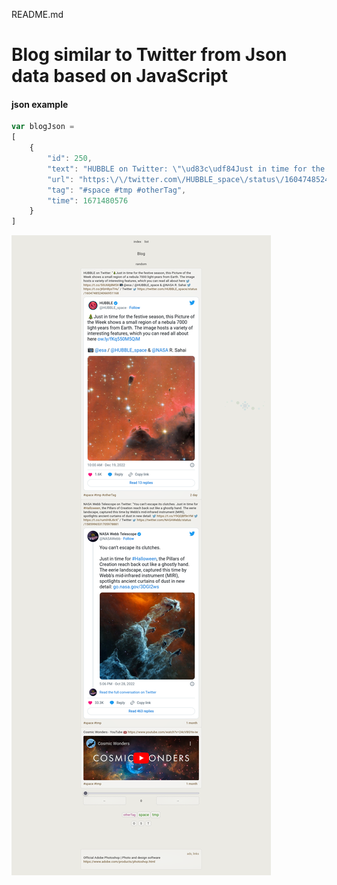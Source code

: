 README.md

<!-- comment -->

# Blog similar to Twitter from Json data based on JavaScript

#### json example
```javascript
var blogJson = 
[
    {
        "id": 250,
        "text": "HUBBLE on Twitter: \"\ud83c\udf84Just in time for the festive season, this Picture of the Week shows a small region of a nebula 7000 light-years from Earth. The image hosts a variety of interesting features, which you can read all about here https:\/\/t.co\/50U68j8M5X \ud83d\udcf7 @esa \/ @HUBBLE_space & @NASA R. Sahai https:\/\/t.co\/jKbH8ysTHu\" \/ Twitter",
        "url": "https:\/\/twitter.com\/HUBBLE_space\/status\/1604748524066951168",
        "tag": "#space #tmp #otherTag",
        "time": 1671480576
    }
]
```

![screenshot](screenshot.png)

<!--
## title
###### title


- list
 - list
  - list

[example.com](http://example.com/)

#### screenshot
![screenshot](screenshot.png)
-->

